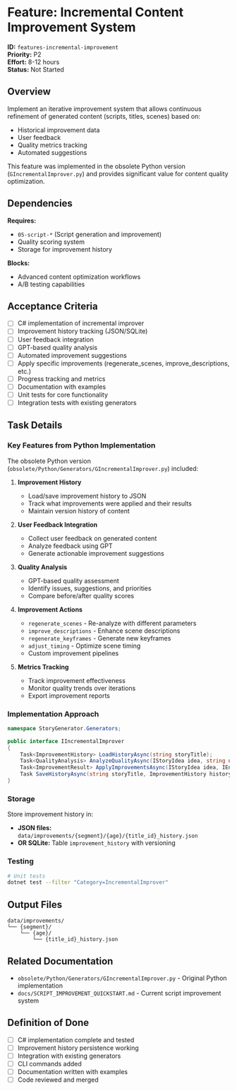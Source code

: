 # Feature: Incremental Content Improvement System

**ID:** `features-incremental-improvement`  
**Priority:** P2  
**Effort:** 8-12 hours  
**Status:** Not Started

## Overview

Implement an iterative improvement system that allows continuous refinement of generated content (scripts, titles, scenes) based on:
- Historical improvement data
- User feedback
- Quality metrics tracking
- Automated suggestions

This feature was implemented in the obsolete Python version (`GIncrementalImprover.py`) and provides significant value for content quality optimization.

## Dependencies

**Requires:**
- `05-script-*` (Script generation and improvement)
- Quality scoring system
- Storage for improvement history

**Blocks:**
- Advanced content optimization workflows
- A/B testing capabilities

## Acceptance Criteria

- [ ] C# implementation of incremental improver
- [ ] Improvement history tracking (JSON/SQLite)
- [ ] User feedback integration
- [ ] GPT-based quality analysis
- [ ] Automated improvement suggestions
- [ ] Apply specific improvements (regenerate_scenes, improve_descriptions, etc.)
- [ ] Progress tracking and metrics
- [ ] Documentation with examples
- [ ] Unit tests for core functionality
- [ ] Integration tests with existing generators

## Task Details

### Key Features from Python Implementation

The obsolete Python version (`obsolete/Python/Generators/GIncrementalImprover.py`) included:

1. **Improvement History**
   - Load/save improvement history to JSON
   - Track what improvements were applied and their results
   - Maintain version history of content

2. **User Feedback Integration**
   - Collect user feedback on generated content
   - Analyze feedback using GPT
   - Generate actionable improvement suggestions

3. **Quality Analysis**
   - GPT-based quality assessment
   - Identify issues, suggestions, and priorities
   - Compare before/after quality scores

4. **Improvement Actions**
   - `regenerate_scenes` - Re-analyze with different parameters
   - `improve_descriptions` - Enhance scene descriptions
   - `regenerate_keyframes` - Generate new keyframes
   - `adjust_timing` - Optimize scene timing
   - Custom improvement pipelines

5. **Metrics Tracking**
   - Track improvement effectiveness
   - Monitor quality trends over iterations
   - Export improvement reports

### Implementation Approach

```csharp
namespace StoryGenerator.Generators;

public interface IIncrementalImprover
{
    Task<ImprovementHistory> LoadHistoryAsync(string storyTitle);
    Task<QualityAnalysis> AnalyzeQualityAsync(IStoryIdea idea, string userFeedback);
    Task<ImprovementResult> ApplyImprovementsAsync(IStoryIdea idea, IEnumerable<string> improvements);
    Task SaveHistoryAsync(string storyTitle, ImprovementHistory history);
}
```

### Storage

Store improvement history in:
- **JSON files:** `data/improvements/{segment}/{age}/{title_id}_history.json`
- **OR SQLite:** Table `improvement_history` with versioning

### Testing

```bash
# Unit tests
dotnet test --filter "Category=IncrementalImprover"
```

## Output Files

```
data/improvements/
└── {segment}/
    └── {age}/
        └── {title_id}_history.json
```

## Related Documentation

- `obsolete/Python/Generators/GIncrementalImprover.py` - Original Python implementation
- `docs/SCRIPT_IMPROVEMENT_QUICKSTART.md` - Current script improvement system

## Definition of Done

- [ ] C# implementation complete and tested
- [ ] Improvement history persistence working
- [ ] Integration with existing generators
- [ ] CLI commands added
- [ ] Documentation written with examples
- [ ] Code reviewed and merged
